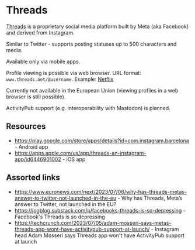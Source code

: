 # Threads

[Threads](https://www.threads.net) is a proprietary social media platform built by Meta (aka Facebook) and derived from Instagram.

Similar to Twitter - supports posting statuses up to 500 characters and media.

Available only via mobile apps.

Profile viewing is possible via web browser. URL format: `www.threads.net/@username`. Example: [Netflix](https://www.threads.net/@netflix)  

Currently not available in the European Union (viewing profiles in a web browser is still possible).

ActivityPub support (e.g. interoperability with Mastodon) is planned.

## Resources

- https://play.google.com/store/apps/details?id=com.instagram.barcelona - Android app
- https://apps.apple.com/us/app/threads-an-instagram-app/id6446901002 - iOS app

## Assorted links

- https://www.euronews.com/next/2023/07/06/why-has-threads-metas-answer-to-twitter-not-launched-in-the-eu - Why has Threads, Meta’s answer to Twitter, not launched in the EU? 
- https://jogblog.substack.com/p/facebooks-threads-is-so-depressing - Facebook's Threads is so depressing
- https://techcrunch.com/2023/07/05/adam-mosseri-says-metas-threads-app-wont-have-activitypub-support-at-launch/ - Instagram head Adam Mosseri says Threads app won't have ActivityPub support at launch
